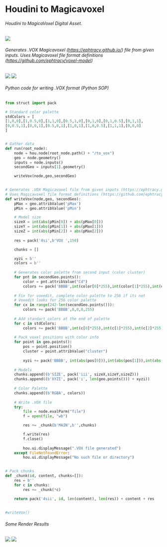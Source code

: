 # Houdini to Magicavoxel
###### Houdini to MagicaVoxel Digital Asset.
![](HoudiniToMagicaVoxel.gif)

###### Generates .VOX Magicavoxel (https://ephtracy.github.io/) file from given inputs. Uses Magicavoxel file format definitions (https://github.com/ephtracy/voxel-model)
![](magica_voxel_01.jpg)
![](magica_voxel_02.jpg)

###### Python code for writing .VOX format (Python SOP)
```python
from struct import pack

# Standard color palette
stdColors = [
[1,0,0],[1,0.5,0],[1,1,0],[0.5,1,0],[0,1,0],[0,1,0.5],[0,1,1],
[0,0.5,1],[0,0,1],[0.5,0,1],[1,0,1],[1,0,0.5],[1,1,1],[0,0,0]
]


# Gather data
def run(root_node):
    node = hou.node(root_node.path() + "/to_vox")
    geo = node.geometry()
    inputs = node.inputs()
    secondGeo = inputs[1].geometry()

    writeVox(node,geo,secondGeo)

    
# Generates .VOX Magicavoxel file from given inputs (https://ephtracy.github.io/)
# Uses Magicavoxel file format definitions (https://github.com/ephtracy/voxel-model)
def writeVox(node,geo, secondGeo):
    pMax = geo.attribValue('pMax')
    pMin = geo.attribValue('pMin')

    # Model size
    sizeX = int(abs(pMin[0]) + abs(pMax[0]))
    sizeY = int(abs(pMin[1]) + abs(pMax[1]))
    sizeZ = int(abs(pMin[2]) + abs(pMax[2]))
    
    res = pack('4si',b'VOX ',150)

    chunks = []

    xyzi = b''
    colors = b''
       
    # Generates color palette from second input (color cluster)
    for pnt in secondGeo.points():
        color = pnt.attribValue("Cd")
        colors += pack('BBBB',int(color[0]*255),int(color[1]*255),int(color[2]*255),255)
    
    # Fix for voxedit, complete color palette to 256 if its not
    # Voxedit looks for 256 color palette
    for cx in range(242-len(secondGeo.points())):
        colors += pack('BBBB',0,0,0,255)
        
    # Add standart colors at the end of palette
    for c in stdColors:
        colors += pack('BBBB',int(c[0]*255),int(c[1]*255),int(c[2]*255),255) 
    
    # Pack voxel positions with color info
    for point in geo.points():
        pos = point.position()
        cluster = point.attribValue("cluster")
           
        xyzi += pack('BBBB', int(abs(pos[0])),int(abs(pos[1])),int(abs(pos[2])),cluster+1)
     
    # Models
    chunks.append((b'SIZE', pack('iii', sizeX,sizeY,sizeZ)))
    chunks.append((b'XYZI', pack('i', len(geo.points())) + xyzi))
  
    # Color Palette
    chunks.append((b'RGBA', colors))
 
    # Write .VOX file
    try:
        file = node.evalParm("file")
        f = open(file, "wb")

        res += _chunk(b'MAIN',b'',chunks)

        f.write(res)
        f.close()
    
        hou.ui.displayMessage(".VOX file generated")
    except FileNotFoundError:
        hou.ui.displayMessage("No such file or directory")

        
# Pack chunks
def _chunk(id, content, chunks=[]):
    res = b''
    for c in chunks:
        res += _chunk(*c)
    
    return pack('4sii', id, len(content), len(res)) + content + res

    
#writeVox()
```

###### Some Render Results
![](rndr02.jpg)
![](rndr01.png)




